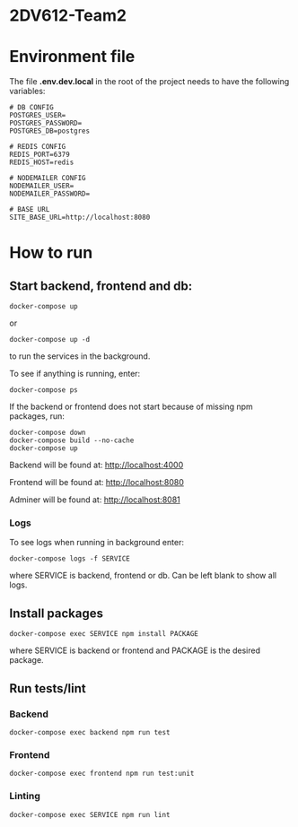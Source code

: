 # 2DV612-Team2
# Environment file
The file **.env.dev.local** in the root of the project needs to have the following variables:


```env
# DB CONFIG
POSTGRES_USER=
POSTGRES_PASSWORD=
POSTGRES_DB=postgres

# REDIS CONFIG
REDIS_PORT=6379
REDIS_HOST=redis

# NODEMAILER CONFIG
NODEMAILER_USER=
NODEMAILER_PASSWORD=

# BASE URL
SITE_BASE_URL=http://localhost:8080
```
# How to run

## Start backend, frontend and db:
```docker
docker-compose up
```
or
```docker
docker-compose up -d
```
to run the services in the background.

To see if anything is running, enter:
```docker
docker-compose ps
```

If the backend or frontend does not start because of missing npm packages, run:
```docker
docker-compose down
docker-compose build --no-cache
docker-compose up
```

Backend will be found at: [http://localhost:4000](http://localhost:4000)

Frontend will be found at: [http://localhost:8080](http://localhost:8080)

Adminer will be found at: [http://localhost:8081](http://localhost:8081)


### Logs
To see logs when running in background enter:
```docker
docker-compose logs -f SERVICE
```
where SERVICE is backend, frontend or db. Can be left blank to show all logs. 

## Install packages
```docker
docker-compose exec SERVICE npm install PACKAGE
```
where SERVICE is backend or frontend and PACKAGE is the desired package.

## Run tests/lint
### Backend
```docker
docker-compose exec backend npm run test
```
### Frontend
```docker
docker-compose exec frontend npm run test:unit
```
### Linting
```docker
docker-compose exec SERVICE npm run lint
```